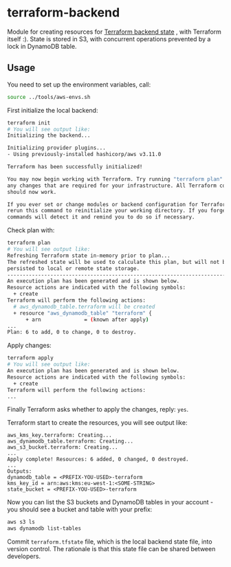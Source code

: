 # terraform-backend

Module for creating resources for [Terraform backend state](https://www.terraform.io/docs/backends/index.html) , with Terraform itself :). State is stored in S3, with concurrent operations prevented by a lock in DynamoDB table.

## Usage

You need to set up the environment variables, call:

```bash
source ../tools/aws-envs.sh
```

First initialize the local backend:

```bash
terraform init
# You will see output like:
Initializing the backend...

Initializing provider plugins...
- Using previously-installed hashicorp/aws v3.11.0

Terraform has been successfully initialized!

You may now begin working with Terraform. Try running "terraform plan" to see
any changes that are required for your infrastructure. All Terraform commands
should now work.

If you ever set or change modules or backend configuration for Terraform,
rerun this command to reinitialize your working directory. If you forget, other
commands will detect it and remind you to do so if necessary.
```

Check plan with:

```bash
terraform plan
# You will see output like:
Refreshing Terraform state in-memory prior to plan...
The refreshed state will be used to calculate this plan, but will not be
persisted to local or remote state storage.
------------------------------------------------------------------------
An execution plan has been generated and is shown below.
Resource actions are indicated with the following symbols:
  + create
Terraform will perform the following actions:
  # aws_dynamodb_table.terraform will be created
  + resource "aws_dynamodb_table" "terraform" {
      + arn              = (known after apply)
...
Plan: 6 to add, 0 to change, 0 to destroy.
```

Apply changes:

```bash
terraform apply
# You will see output like:
An execution plan has been generated and is shown below.
Resource actions are indicated with the following symbols:
  + create
Terraform will perform the following actions:
...
```

Finally Terraform asks whether to apply the changes, reply: `yes`.

Terraform start to create the resources, you will see output like:

```
aws_kms_key.terraform: Creating...
aws_dynamodb_table.terraform: Creating...
aws_s3_bucket.terraform: Creating...
...
Apply complete! Resources: 6 added, 0 changed, 0 destroyed.
...
Outputs:
dynamodb_table = <PREFIX-YOU-USED>-terraform
kms_key_id = arn:aws:kms:eu-west-1:<SOME-STRING>
state_bucket = <PREFIX-YOU-USED>-terraform
```

Now you can list the S3 buckets and DynamoDB tables in your account - you should see a bucket and table with your prefix:

```bash
aws s3 ls
aws dynamodb list-tables
```


Commit `terraform.tfstate` file, which is the local backend state file, into version control. The rationale is that this state file can be shared between developers.
